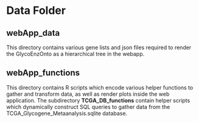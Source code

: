 # Data Folder

## webApp_data

This directory contains various gene lists and json files required to render the GlycoEnzOnto as a hierarchical tree in the webapp.

## webApp_functions

This directory contains R scripts which encode various helper functions to gather and transform data, as well as render plots inside the web application. The subdirectory **TCGA_DB_functions** contain helper scripts which dynamically construct SQL queries to gather data from the TCGA_Glycogene_Metaanalysis.sqlite database.  
